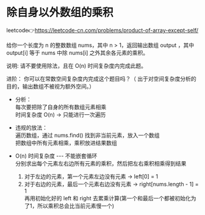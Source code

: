 # 除自身以外数组的乘积  
leetcode👉https://leetcode-cn.com/problems/product-of-array-except-self/  

给你一个长度为 n 的整数数组 nums，其中 n > 1，返回输出数组 output ，其中 output[i] 等于 nums 中除 nums[i] 之外其余各元素的乘积。

说明: 请不要使用除法，且在 O(n) 时间复杂度内完成此题。

进阶：
你可以在常数空间复杂度内完成这个题目吗？（ 出于对空间复杂度分析的目的，输出数组不被视为额外空间。）

- 分析：  
  每次要把除了自身的所有数组元素相乘  
  时间复杂度 O(n) -> 只能进行一次遍历  

- 违规的放法：  
  遍历数组，通过 nums.find() 找到非当前元素，放入一个数组  
  把数组中所有元素相乘，乘积放进结果数组  

- O(n) 时间复杂度 --- 不能嵌套循环  
  分别求出每个元素左右边所有元素的乘积，然后把左右乘积相乘得到结果  
  1. 对于左边的元素，第一个元素左边没有元素 -> left[0] = 1  
  2. 对于右边的元素，最后一个元素右边没有元素 -> right[nums.length - 1] = 1  
  再用初始化好的 left 和 right 去累乘计算(第一个和最后一个都被初始化为了1，所以乘积总会比当前元素慢一个)  
  